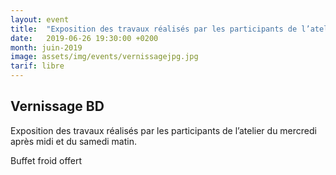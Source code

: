 ```yaml
---
layout: event
title:  "Exposition des travaux réalisés par les participants de l’atelier du mercredi après midi et du samedi matin"
date:   2019-06-26 19:30:00 +0200
month: juin-2019
image: assets/img/events/vernissagejpg.jpg
tarif: libre
---
```


## Vernissage BD  

Exposition des travaux réalisés par les participants de l’atelier du mercredi après midi et du samedi matin.

Buffet froid offert
